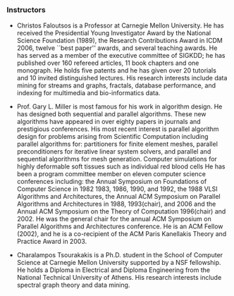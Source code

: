 # 




### Instructors 

* Christos Faloutsos is a Professor at Carnegie Mellon University. He has received the Presidential Young Investigator Award by the National Science Foundation (1989), the Research Contributions Award in ICDM 2006, twelve ``best paper'' awards, and several teaching awards. He has served as a member of the executive committee of SIGKDD;
he has published over 160 refereed articles, 11 book chapters and one monograph. He holds five patents and he has given over 20 tutorials and 10 invited distinguished lectures. His research interests include data mining for streams and graphs, fractals, database performance, and indexing for multimedia and bio-informatics data. 

* Prof. Gary L. Miller is most famous for his work in algorithm design. He has designed both sequential and parallel algorithms. These new algorithms have appeared in over eighty papers in journals and prestigious conferences. His most recent interest is parallel algorithm design for problems arising from Scientific Computation including parallel algorithms for: partitioners for finite element meshes, parallel preconditioners for iterative linear system solvers, and parallel and sequential algorithms for mesh generation. Computer simulations for highly deformable soft tissues such as individual red blood cells He has been a program committee member on eleven computer science conferences including: the Annual Symposium on Foundations of Computer Science in 1982 1983, 1986, 1990, and 1992, the 1988 VLSI Algorithms and Architectures, the Annual ACM Symposium on Parallel Algorithms and Architectures in 1988, 1993(chair), and 2006 and the Annual ACM Symposium on the Theory of Computation 1996(chair) and 2002. He was the general chair for the annual ACM Symposium on Parallel Algorithms and Architectures conference. He is an ACM Fellow (2002), and he is a co-recipient of the ACM Paris Kanellakis Theory and Practice Award in 2003.

* Charalampos Tsourakakis is a Ph.D. student in the School of Computer Science at Carnegie Mellon University supported by a NSF fellowship. He holds a Diploma in Electrical and Diploma Engineering from the National Technical University of Athens. His research interests include spectral graph theory and data mining.

